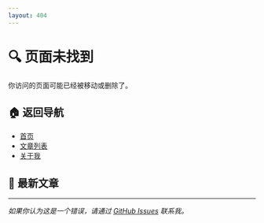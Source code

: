 ```yaml
---
layout: 404
---
```


# 🔍 页面未找到

你访问的页面可能已经被移动或删除了。

## 🏠 返回导航

- [首页](/)
- [文章列表](/content/list)
- [关于我](/content/about)

## 📝 最新文章

<ArticleList :limit="5" />

---

*如果你认为这是一个错误，请通过 [GitHub Issues](https://github.com/YuanQiiii/yuanqiiii.github.io/issues) 联系我。*
